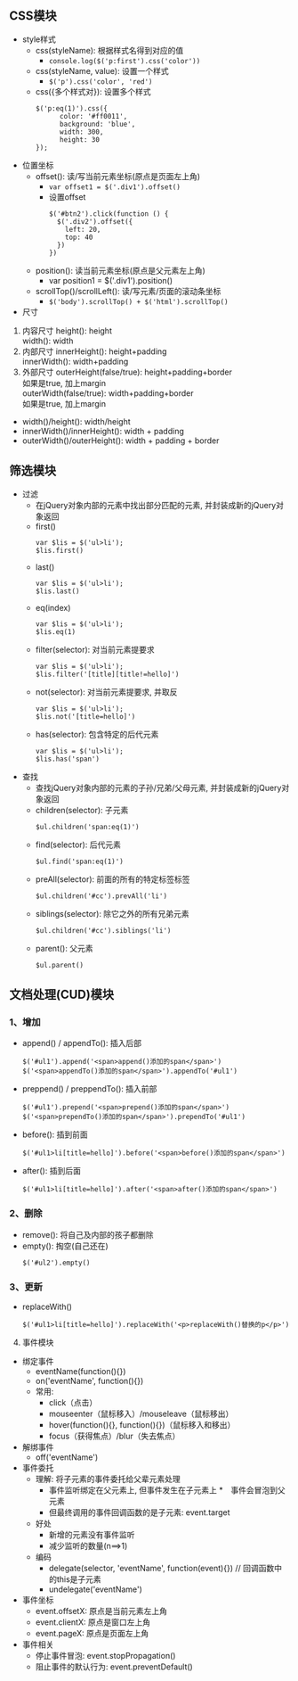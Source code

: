 ## CSS模块
  * style样式
    * css(styleName): 根据样式名得到对应的值
        * `console.log($('p:first').css('color'))`
    * css(styleName, value): 设置一个样式
        * `$('p').css('color', 'red')`
    * css({多个样式对}): 设置多个样式
        ```
        $('p:eq(1)').css({
              color: '#ff0011',
              background: 'blue',
              width: 300,
              height: 30
        });
        ```
  * 位置坐标
    * offset(): 读/写当前元素坐标(原点是页面左上角)
        * `var offset1 = $('.div1').offset()`
        * 设置offset
            ```
            $('#btn2').click(function () {
              $('.div2').offset({
                left: 20,
                top: 40
              })
            })
            ```
    * position(): 读当前元素坐标(原点是父元素左上角)
        * var position1 = $('.div1').position()
    * scrollTop()/scrollLeft(): 读/写元素/页面的滚动条坐标
        - `$('body').scrollTop() + $('html').scrollTop()`
  * 尺寸
1. 内容尺寸
  height(): height  
  width(): width
2. 内部尺寸
  innerHeight(): height+padding  
  innerWidth(): width+padding
3. 外部尺寸
  outerHeight(false/true): height+padding+border  
    如果是true, 加上margin    
  outerWidth(false/true): width+padding+border  
    如果是true, 加上margin  
* width()/height(): width/height
* innerWidth()/innerHeight(): width + padding  
* outerWidth()/outerHeight(): width + padding + border


## 筛选模块
  * 过滤
    * 在jQuery对象内部的元素中找出部分匹配的元素, 并封装成新的jQuery对象返回
    * first()
        ```
        var $lis = $('ul>li');
        $lis.first()
        ```
    * last()
        ```
        var $lis = $('ul>li');
        $lis.last()
        ```
    * eq(index)
        ```
        var $lis = $('ul>li');
        $lis.eq(1)
        ```
    * filter(selector): 对当前元素提要求
        ```
        var $lis = $('ul>li');
        $lis.filter('[title][title!=hello]')
        ```
    * not(selector): 对当前元素提要求, 并取反
        ```
        var $lis = $('ul>li');
        $lis.not('[title=hello]')
        ```
    * has(selector): 包含特定的后代元素
        ```
        var $lis = $('ul>li');
        $lis.has('span')
        ```
  * 查找
    * 查找jQuery对象内部的元素的子孙/兄弟/父母元素, 并封装成新的jQuery对象返回
    * children(selector): 子元素
        ```
        $ul.children('span:eq(1)')
        ```
    * find(selector): 后代元素
        ```
        $ul.find('span:eq(1)')
        ```
    * preAll(selector): 前面的所有的特定标签标签
        ```
        $ul.children('#cc').prevAll('li')
        ```    
    * siblings(selector): 除它之外的所有兄弟元素
        ```
        $ul.children('#cc').siblings('li')
        ```
    * parent(): 父元素
        ```
        $ul.parent()
        ```


## 文档处理(CUD)模块
### 1、增加
* append() / appendTo(): 插入后部
    ```
    $('#ul1').append('<span>append()添加的span</span>')
    $('<span>appendTo()添加的span</span>').appendTo('#ul1')
    ```
* preppend() / preppendTo(): 插入前部
    ```
    $('#ul1').prepend('<span>prepend()添加的span</span>')
    $('<span>prependTo()添加的span</span>').prependTo('#ul1')
    ```
* before(): 插到前面
    ```
    $('#ul1>li[title=hello]').before('<span>before()添加的span</span>')
    ```
* after(): 插到后面
    ```
    $('#ul1>li[title=hello]').after('<span>after()添加的span</span>')
    ```

### 2、删除
* remove(): 将自己及内部的孩子都删除
* empty(): 掏空(自己还在)
    ```
    $('#ul2').empty()
    ```


### 3、更新
* replaceWith()
    ```
    $('#ul1>li[title=hello]').replaceWith('<p>replaceWith()替换的p</p>')
    ```

  
4. 事件模块
  * 绑定事件
    * eventName(function(){})
    * on('eventName', function(){})
    * 常用: 
        * click（点击）
        * mouseenter（鼠标移入）/mouseleave（鼠标移出）
        * hover(function(){}, function(){})（鼠标移入和移出）
        * focus（获得焦点）/blur（失去焦点）
  * 解绑事件
    * off('eventName')
  * 事件委托
    * 理解: 将子元素的事件委托给父辈元素处理
      * 事件监听绑定在父元素上, 但事件发生在子元素上
      *　事件会冒泡到父元素
      * 但最终调用的事件回调函数的是子元素: event.target
    * 好处
      * 新增的元素没有事件监听
      * 减少监听的数量(n==>1)
    * 编码
      * delegate(selector, 'eventName', function(event){}) // 回调函数中的this是子元素
      * undelegate('eventName')
  * 事件坐标
     * event.offsetX: 原点是当前元素左上角
     * event.clientX: 原点是窗口左上角
     * event.pageX: 原点是页面左上角
  * 事件相关
    * 停止事件冒泡: event.stopPropagation()
    * 阻止事件的默认行为: event.preventDefault()